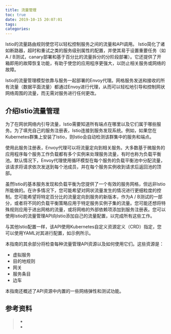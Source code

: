 ```yaml
---
title: 流量管理
toc: true
date: 2019-10-15 20:07:01
tags:
categories:
---
```






Istio的流量路由规则使您可以轻松控制服务之间的流量和API调用。 Istio简化了诸如断路器，超时和重试之类的服务级别属性的配置，并使其易于设置重要任务（如A / B测试，canary部署和基于百分比的流量拆分的分阶段部署）。它还提供了开箱即用的故障恢复功能，有助于使您的应用程序更强大，以防止相关服务或网络的故障。

Istio的流量管理模型依靠与服务一起部署的Envoy代理。网格服务发送和接收的所有流量（数据平面流量）都通过Envoy进行代理，从而可以轻松地引导和控制网状网络周围的流量，而无需对服务进行任何更改。

## 介绍Istio流量管理

为了在网状网络内引导流量，Istio需要知道所有端点在哪里以及它们属于哪些服务。为了填充自己的服务注册表，Istio连接到服务发现系统。例如，如果您在Kubernetes群集上安装了Istio，则Istio会自动检测该群集中的服务和端点。

使用此服务注册表，Envoy代理可以将流量定向到相关服务。大多数基于微服务的应用程序每个服务工作负载都有多个实例来处理服务流量，有时也称为负载平衡池。默认情况下，Envoy代理使用循环模型在每个服务的负载平衡池中分配流量，该请求将请求依次发送到每个池成员，并在每个服务实例收到请求后返回池的顶部。

虽然Istio的基本服务发现和负载平衡为您提供了一个有效的服务网格，但远非Istio所能做的。在许多情况下，您可能希望对网状流量发生的情况进行更细粒度的控制。您可能希望将特定百分比的流量定向到服务的新版本，作为A / B测试的一部分，或者将不同的负载平衡策略应用于特定服务实例子集的流量。您可能还想将特殊规则应用于进出网格的流量，或将网格的外部依赖项添加到服务注册表。您可以使用Istio的流量管理API向Istio添加自己的流量配置，以完成所有这些工作。

与其他Istio配置一样，该API使用Kubernetes自定义资源定义（CRD）指定，您可以使用YAML对其进行配置，如示例所示。

本指南的其余部分将检查每种流量管理API资源以及如何使用它们。这些资源是：

- 虚拟服务 
- 目的地规则 
- 网关 
- 服务条目 
- 边车

本指南还概述了API资源中内置的一些网络弹性和测试功能。

## 参考资料
> - []()
> - []()

